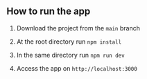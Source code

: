 ## How to run the app

1. Download the project from the `main` branch

2. At the root directory run `npm install`

3. In the same directory run `npm run dev`

4. Access the app on `http://localhost:3000`
